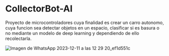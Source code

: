 # CollectorBot-AI
Proyecto de microcontroladores cuya finalidad es crear un carro autonomo, cuya funcion sea detectar objetos en un espacio, clasificar si es basura o no mediante un modelo de deep learning  y dependiendo de ello recolectarla. 



![Imagen de WhatsApp 2023-12-11 a las 12 29 20_ef1d551c](https://github.com/Carlos0328/CollectorBot-AI/assets/79590871/631f85ef-0714-4396-8573-9d3691884e37)
